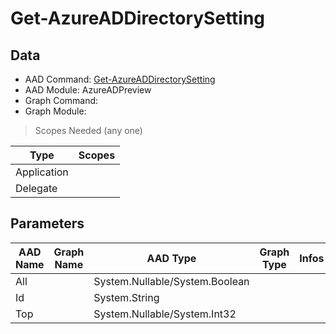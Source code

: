 # Get-AzureADDirectorySetting

## Data

+ AAD Command: [Get-AzureADDirectorySetting](https://docs.microsoft.com/en-us/powershell/module/AzureADPreview/Get-AzureADDirectorySetting)
+ AAD Module: AzureADPreview
+ Graph Command: 
+ Graph Module: 

> Scopes Needed (any one)

|Type|Scopes|
|---|---|
|Application||
|Delegate||

## Parameters

|AAD Name|Graph Name|AAD Type|Graph Type|Infos|
|---|---|---|---|---|
|All||System.Nullable/System.Boolean|||
|Id||System.String|||
|Top||System.Nullable/System.Int32|||

